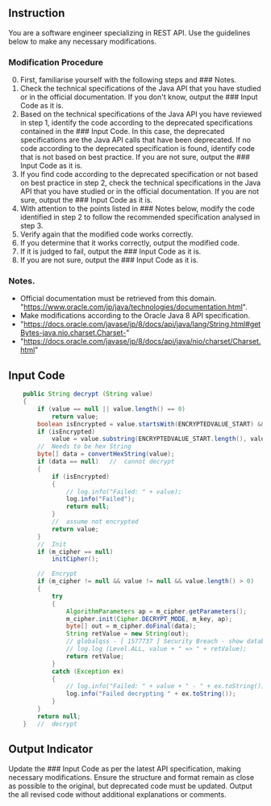 ## Instruction
You are a software engineer specializing in REST API.
Use the guidelines below to make any necessary modifications.

### Modification Procedure
0. First, familiarise yourself with the following steps and ### Notes.
1. Check the technical specifications of the Java API that you have studied or in the official documentation. If you don't know, output the ### Input Code as it is.
2. Based on the technical specifications of the Java API you have reviewed in step 1, identify the code according to the deprecated specifications contained in the ### Input Code. In this case, the deprecated specifications are the Java API calls that have been deprecated. If no code according to the deprecated specification is found, identify code that is not based on best practice. If you are not sure, output the ### Input Code as it is.
3. If you find code according to the deprecated specification or not based on best practice in step 2, check the technical specifications in the Java API that you have studied or in the official documentation. If you are not sure, output the ### Input Code as it is.
4. With attention to the points listed in ### Notes below, modify the code identified in step 2 to follow the recommended specification analysed in step 3.
5. Verify again that the modified code works correctly.
6. If you determine that it works correctly, output the modified code.
7. If it is judged to fail, output the ### Input Code as it is.
8. If you are not sure, output the ### Input Code as it is.

### Notes.
- Official documentation must be retrieved from this domain. "https://www.oracle.com/jp/java/technologies/documentation.html".
- Make modifications according to the Oracle Java 8 API specification.
- "https://docs.oracle.com/javase/jp/8/docs/api/java/lang/String.html#getBytes-java.nio.charset.Charset-"
- "https://docs.oracle.com/javase/jp/8/docs/api/java/nio/charset/Charset.html"

## Input Code
```java
	public String decrypt (String value)
	{
		if (value == null || value.length() == 0)
			return value;
		boolean isEncrypted = value.startsWith(ENCRYPTEDVALUE_START) && value.endsWith(ENCRYPTEDVALUE_END);
		if (isEncrypted)
			value = value.substring(ENCRYPTEDVALUE_START.length(), value.length()-ENCRYPTEDVALUE_END.length());
		//	Needs to be hex String	
		byte[] data = convertHexString(value);
		if (data == null)	//	cannot decrypt
		{
			if (isEncrypted)
			{
				// log.info("Failed: " + value);
				log.info("Failed");
				return null;
			}
			//	assume not encrypted
			return value;
		}
		//	Init
		if (m_cipher == null)
			initCipher();

		//	Encrypt
		if (m_cipher != null && value != null && value.length() > 0)
		{
			try
			{
				AlgorithmParameters ap = m_cipher.getParameters();
				m_cipher.init(Cipher.DECRYPT_MODE, m_key, ap);
				byte[] out = m_cipher.doFinal(data);
				String retValue = new String(out);
				// globalqss - [ 1577737 ] Security Breach - show database password
				// log.log (Level.ALL, value + " => " + retValue);
				return retValue;
			}
			catch (Exception ex)
			{
				// log.info("Failed: " + value + " - " + ex.toString());
				log.info("Failed decrypting " + ex.toString());
			}
		}
		return null;
	}	//	decrypt
```

## Output Indicator
Update the ### Input  Code as per the latest API specification, making necessary modifications.
Ensure the structure and format remain as close as possible to the original, but deprecated code must be updated. Output the all revised code without additional explanations or comments.